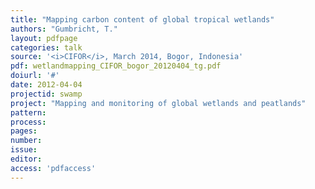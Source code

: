 ```yaml
---
title: "Mapping carbon content of global tropical wetlands"
authors: "Gumbricht, T."
layout: pdfpage
categories: talk
source: '<i>CIFOR</i>, March 2014, Bogor, Indonesia'
pdf: wetlandmapping_CIFOR_bogor_20120404_tg.pdf
doiurl: '#'
date: 2012-04-04
projectid: swamp
project: "Mapping and monitoring of global wetlands and peatlands"
pattern:
process:
pages:
number:
issue:
editor:
access: 'pdfaccess'
---
```

